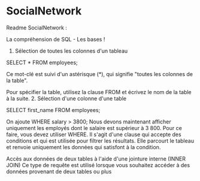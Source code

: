# SocialNetwork

Readme SocialNetwork :

La compréhension de SQL - Les bases !

1. Sélection de toutes les colonnes d'un tableau

SELECT *
FROM employees;

Ce mot-clé est suivi d'un astérisque (*), qui signifie "toutes les colonnes de la table".

Pour spécifier la table, utilisez la clause FROM et écrivez le nom de la table à la suite.
2. Sélection d'une colonne d'une table

SELECT first_name
FROM employees;

On ajoute WHERE salary > 3800;
Nous devons maintenant afficher uniquement les employés dont le salaire est supérieur à 3 800. Pour ce faire, vous devez utiliser WHERE. Il s'agit d'une clause qui accepte des conditions et qui est utilisée pour filtrer les résultats. Elle parcourt le tableau et renvoie uniquement les données qui satisfont à la condition.

Accès aux données de deux tables à l'aide d'une jointure interne (INNER JOIN)
Ce type de requête est utilisé lorsque vous souhaitez accéder à des données provenant de deux tables ou plus
